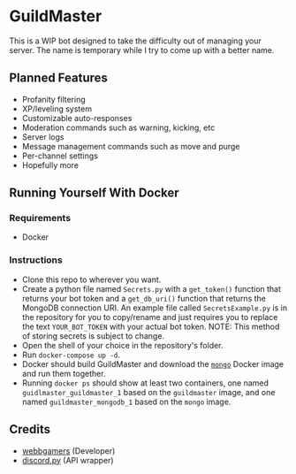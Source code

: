 # GuildMaster
This is a WIP bot designed to take the difficulty out of managing your server. The name is temporary while I try to come up with a better name.

## Planned Features
* Profanity filtering
* XP/leveling system
* Customizable auto-responses
* Moderation commands such as warning, kicking, etc
* Server logs
* Message management commands such as move and purge
* Per-channel settings
* Hopefully more

## Running Yourself With Docker
### Requirements
* Docker
### Instructions
* Clone this repo to wherever you want.
* Create a python file named `Secrets.py` with a `get_token()` function that returns your bot token and a `get_db_uri()` function that returns the MongoDB connection URI. An example file called `SecretsExample.py` is in the repository for you to copy/rename and just requires you to replace the text `YOUR_BOT_TOKEN` with your actual bot token.
NOTE: This method of storing secrets is subject to change.
* Open the shell of your choice in the repository's folder.
* Run `docker-compose up -d`.
* Docker should build GuildMaster and download the [`mongo`](https://hub.docker.com/_/mongo/) Docker image and run them together.
* Running `docker ps` should show at least two containers, one named `guidlmaster_guildmaster_1` based on the `guildmaster` image, and one named `guildmaster_mongodb_1` based on the `mongo` image.

## Credits
* [webbgamers](https://github.com/webbgamers) (Developer)
* [discord.py](https://github.com/Rapptz/discord.py) (API wrapper)
